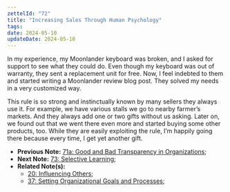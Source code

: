 ```yaml
---
zettelId: "72"
title: "Increasing Sales Through Human Psychology"
tags:
date: 2024-05-10
updateDate: 2024-05-10
---
```


In my experience, my Moonlander keyboard was broken, and I asked for support to see what they could do. Even though my keyboard was out of warranty, they sent a replacement unit for free. Now, I feel indebted to them and started writing a Moonlander review blog post. They solved my needs in a very customized way.

This rule is so strong and instinctually known by many sellers they always use it. For example, we have various stalls we go to nearby farmer’s markets. And they always add one or two gifts without us asking. Later on, we found out that we went there even more and started buying some other products, too. While they are easily exploiting the rule, I’m happily going there because every time, I get yet another gift.

- **Previous Note:** [71a: Good and Bad Transparency in Organizations](/notes/71a/);
- **Next Note:** [73: Selective Learning](/notes/73/);
- **Related Note(s):**
  - [20: Influencing Others](/notes/20/);
  - [37: Setting Organizational Goals and Processes](/notes/37/);
